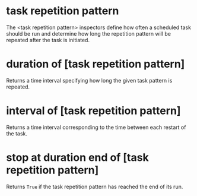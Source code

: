 # task repetition pattern

The &lt;task repetition pattern&gt; inspectors define how often a scheduled task should be run and determine how long the repetition pattern will be repeated after the task is initiated.

# duration of [task repetition pattern]

Returns a time interval specifying how long the given task pattern is repeated.

# interval of [task repetition pattern]

Returns a time interval corresponding to the time between each restart of the task.

# stop at duration end of [task repetition pattern]

Returns `True` if the task repetition  pattern has reached the end of its run.
